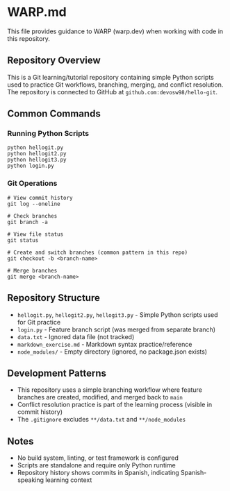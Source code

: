 # WARP.md

This file provides guidance to WARP (warp.dev) when working with code in this repository.

## Repository Overview

This is a Git learning/tutorial repository containing simple Python scripts used to practice Git workflows, branching, merging, and conflict resolution. The repository is connected to GitHub at `github.com:devosw98/hello-git`.

## Common Commands

### Running Python Scripts
```pwsh
python hellogit.py
python hellogit2.py
python hellogit3.py
python login.py
```

### Git Operations
```pwsh
# View commit history
git log --oneline

# Check branches
git branch -a

# View file status
git status

# Create and switch branches (common pattern in this repo)
git checkout -b <branch-name>

# Merge branches
git merge <branch-name>
```

## Repository Structure

- `hellogit.py`, `hellogit2.py`, `hellogit3.py` - Simple Python scripts used for Git practice
- `login.py` - Feature branch script (was merged from separate branch)
- `data.txt` - Ignored data file (not tracked)
- `markdown_exercise.md` - Markdown syntax practice/reference
- `node_modules/` - Empty directory (ignored, no package.json exists)

## Development Patterns

- This repository uses a simple branching workflow where feature branches are created, modified, and merged back to `main`
- Conflict resolution practice is part of the learning process (visible in commit history)
- The `.gitignore` excludes `**/data.txt` and `**/node_modules`

## Notes

- No build system, linting, or test framework is configured
- Scripts are standalone and require only Python runtime
- Repository history shows commits in Spanish, indicating Spanish-speaking learning context
